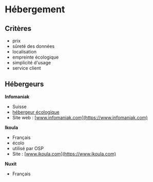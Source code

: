 # Hébergement

## Critères

- prix
- sûreté des données
- localisation
- empreinte écologique
- simplicité d'usage
- service client

## Hébergeurs

**Infomaniak**
- Suisse
- [hébergeur écologique](https://www.infomaniak.com/fr/hebergeur-ecologique)
- Site web : [www.infomaniak.com](https://www.infomaniak.com)

**Ikoula**
- Français
- écolo
- utilisé par OSP
- Site : [www.ikoula.com](https://www.ikoula.com)

**Nuxit**
- Français
